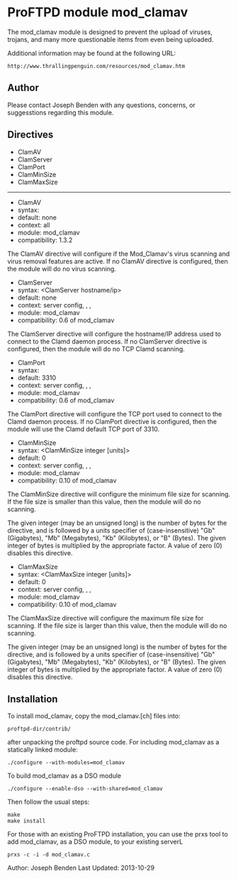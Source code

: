 # ProFTPD module mod_clamav

The mod_clamav module is designed to prevent the upload of viruses,
trojans, and many more questionable items from even being uploaded.

Additional information may be found at the following URL:

    http://www.thrallingpenguin.com/resources/mod_clamav.htm

## Author

Please contact Joseph Benden <joe at thrallingpenguin.com> with any
questions, concerns, or suggesstions regarding this module.

## Directives

* ClamAV
* ClamServer
* ClamPort
* ClamMinSize
* ClamMaxSize
 
----

* ClamAV
 * syntax: <ClamAV on>
 * default: none
 * context: all
 * module: mod_clamav
 * compatibility: 1.3.2

The ClamAV directive will configure if the Mod_Clamav's virus scanning
and virus removal features are active. If no ClamAV directive is
configured, then the module will do no virus scanning.

* ClamServer
 * syntax: <ClamServer hostname/ip>
 * default: none
 * context: server config, <virtualhost>, <global>, <directory>
 * module: mod_clamav
 * compatibility: 0.6 of mod_clamav

The ClamServer directive will configure the hostname/IP address used
to connect to the Clamd daemon process. If no ClamServer directive is
configured, then the module will do no TCP Clamd scanning.

* ClamPort
 * syntax: <ClamPort integer>
 * default: 3310
 * context: server config, <virtualhost>, <global>, <directory>
 * module: mod_clamav
 * compatibility: 0.6 of mod_clamav

The ClamPort directive will configure the TCP port used to connect to
the Clamd daemon process. If no ClamPort directive is configured,
then the module will use the Clamd default TCP port of 3310.
 
* ClamMinSize
 * syntax: <ClamMinSize integer [units]>
 * default: 0
 * context: server config, <virtualhost>, <global>, <directory>
 * module: mod_clamav
 * compatibility: 0.10 of mod_clamav

The ClamMinSize directive will configure the minimum file size for
scanning. If the file size is smaller than this value, then the module
will do no scanning.

The given integer (may be an unsigned long) is the number of bytes for
the directive, and is followed by a units specifier of
(case-insensitive) "Gb" (Gigabytes), "Mb" (Megabytes), "Kb"
(Kilobytes), or "B" (Bytes). The given integer of bytes is multiplied
by the appropriate factor. A value of zero (0) disables this
directive.
 
* ClamMaxSize
 * syntax: <ClamMaxSize integer [units]>
 * default: 0
 * context: server config, <virtualhost>, <global>, <directory>
 * module: mod_clamav
 * compatibility: 0.10 of mod_clamav

The ClamMaxSize directive will configure the maximum file size for
scanning. If the file size is larger than this value, then the module
will do no scanning.

The given integer (may be an unsigned long) is the number of bytes for
the directive, and is followed by a units specifier of
(case-insensitive) "Gb" (Gigabytes), "Mb" (Megabytes), "Kb"
(Kilobytes), or "B" (Bytes). The given integer of bytes is multiplied
by the appropriate factor. A value of zero (0) disables this
directive.
 
## Installation

To install mod_clamav, copy the mod_clamav.[ch] files into:

    proftpd-dir/contrib/

after unpacking the proftpd source code. For including mod_clamav as
a statically linked module:

    ./configure --with-modules=mod_clamav

To build mod_clamav as a DSO module

    ./configure --enable-dso --with-shared=mod_clamav

Then follow the usual steps:

    make
    make install

For those with an existing ProFTPD installation, you can use the prxs
tool to add mod_clamav, as a DSO module, to your existing serverL

    prxs -c -i -d mod_clamav.c


Author: Joseph Benden
Last Updated: 2013-10-29
